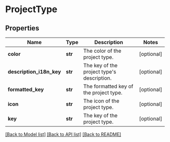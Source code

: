 # ProjectType

## Properties
Name | Type | Description | Notes
------------ | ------------- | ------------- | -------------
**color** | **str** | The color of the project type. | [optional] 
**description_i18n_key** | **str** | The key of the project type&#x27;s description. | [optional] 
**formatted_key** | **str** | The formatted key of the project type. | [optional] 
**icon** | **str** | The icon of the project type. | [optional] 
**key** | **str** | The key of the project type. | [optional] 

[[Back to Model list]](../README.md#documentation-for-models) [[Back to API list]](../README.md#documentation-for-api-endpoints) [[Back to README]](../README.md)

